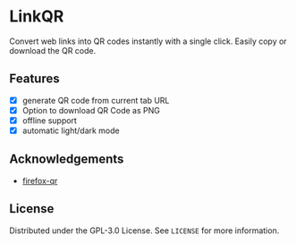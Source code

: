 # LinkQR

Convert web links into QR codes instantly with a single click. Easily copy or download the QR code.

## Features

- [x] generate QR code from current tab URL
- [x] Option to download QR Code as PNG
- [x] offline support
- [x] automatic light/dark mode

## Acknowledgements

 * [firefox-qr](https://github.com/pudymody/firefox-qr?tab=readme-ov-file#about-the-project)

## License

Distributed under the GPL-3.0 License. See `LICENSE` for more information.
